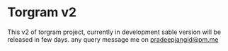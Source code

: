 # Torgram v2
This v2 of torgram project, currently in development sable version will be released in few days. any query message me on pradeepjangid@pm.me
